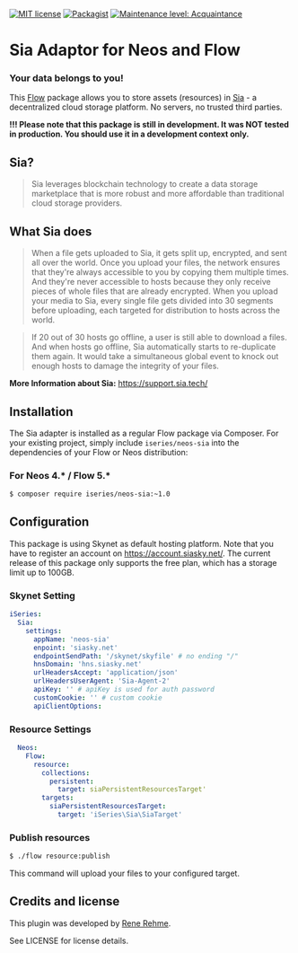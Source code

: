 [![MIT license](http://img.shields.io/badge/license-MIT-brightgreen.svg?style=flat-square)](http://opensource.org/licenses/MIT)
[![Packagist](https://img.shields.io/packagist/v/iseries/neos-sia.svg?style=flat-square)](https://packagist.org/packages/iseries/neos-sia)
[![Maintenance level: Acquaintance](https://img.shields.io/badge/maintenance-%E2%99%A1-f3586d.svg?style=flat-square)](https://renerehme.dev)

# Sia Adaptor for Neos and Flow

### Your data belongs to you!
This [Flow](https://flow.neos.io) package allows you to store assets (resources) in [Sia](https://sia.tech/) - a decentralized cloud storage platform. No servers, no trusted third parties.

**!!! Please note that this package is still in development. It was NOT tested in production. You should use it in a development context only.**
## Sia?
> Sia leverages blockchain technology to create a data storage marketplace that is more robust and more affordable than traditional cloud storage providers.

## What Sia does
> When a file gets uploaded to Sia, it gets split up, encrypted, and sent all over the world. Once you upload your files, the network ensures that they're always accessible to you by copying them multiple times.
And they're never accessible to hosts because they only receive pieces of whole files that are already encrypted.
When you upload your media to Sia, every single file gets divided into 30 segments before uploading, each targeted for distribution to hosts across the world.

> If 20 out of 30 hosts go offline, a user is still able to download a files. And when hosts go offline, Sia automatically starts to re-duplicate them again. It would take a simultaneous global event to knock out enough hosts to damage the integrity of your files.


**More Information about Sia:**
https://support.sia.tech/


## Installation

The Sia adapter is installed as a regular Flow package via Composer. For your existing
project, simply include `iseries/neos-sia` into the dependencies of your Flow or Neos distribution:

### For Neos 4.* / Flow 5.*

```bash
$ composer require iseries/neos-sia:~1.0
```

## Configuration

This package is using Skynet as default hosting platform. Note that you have to register an account on https://account.siasky.net/. The current release of this package only supports the free plan, which has a storage limit up to 100GB.

### Skynet Setting

```yaml
iSeries:
  Sia:
    settings:
      appName: 'neos-sia'
      enpoint: 'siasky.net'
      endpointSendPath: '/skynet/skyfile' # no ending "/"
      hnsDomain: 'hns.siasky.net'
      urlHeadersAccept: 'application/json'
      urlHeadersUserAgent: 'Sia-Agent-2'
      apiKey: '' # apiKey is used for auth password
      customCookie: '' # custom cookie
      apiClientOptions:
```

### Resource Settings

```yaml
  Neos:
    Flow:
      resource:
        collections:
          persistent:
            target: siaPersistentResourcesTarget'
        targets:
          siaPersistentResourcesTarget:
            target: 'iSeries\Sia\SiaTarget'
```

### Publish resources

```bash
$ ./flow resource:publish
```
This command will upload your files to your configured target.

## Credits and license

This plugin was developed by [Rene Rehme](https://www.renrehme.dev).

See LICENSE for license details.